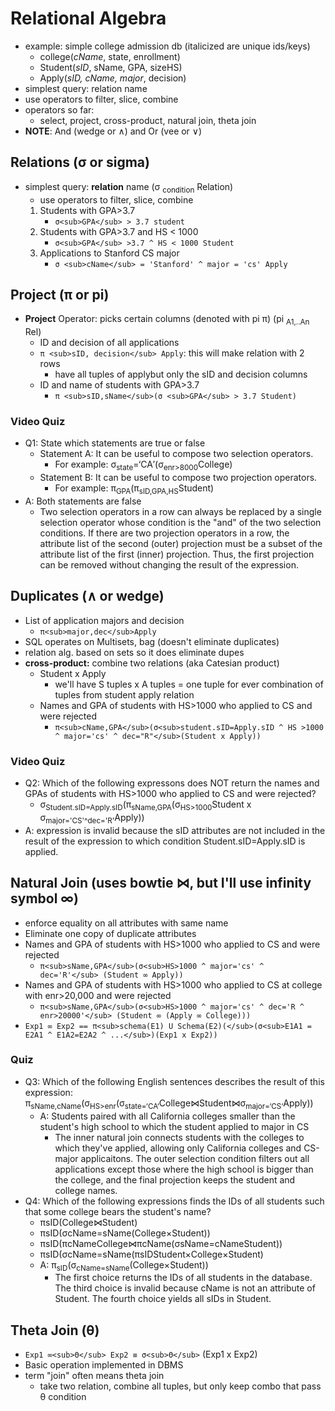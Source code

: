 # Relational Algebra
- example: simple college admission db (italicized are unique ids/keys)
    - college(*cName*, state, enrollment)
    - Student(*sID*, sName, GPA, sizeHS)
    - Apply(*sID, cName, major*, decision)
- simplest query: relation name
- use operators to filter, slice, combine
- operators so far:
    - select, project, cross-product, natural join, theta join
- **NOTE**: And (wedge or ∧) and Or (vee or ∨)

## Relations (σ or sigma)
- simplest query: **relation** name (σ <sub>condition</sub> Relation)
    - use operators to filter, slice, combine 
    1. Students with GPA>3.7
        - `σ<sub>GPA</sub> > 3.7 student`
    2. Students with GPA>3.7 and HS < 1000
        - `σ<sub>GPA</sub> >3.7 ^ HS < 1000 Student`
    3. Applications to Stanford CS major
        - `σ <sub>cName</sub> = 'Stanford' ^ major = 'cs' Apply`

## Project (π or pi)
- **Project** Operator: picks certain columns (denoted with pi π) (pi <sub>A1,..An</sub> Rel)
    - ID and decision of all applications
    - `π <sub>sID, decision</sub> Apply`: this will make relation with 2 rows
        - have all tuples of applybut only the sID and decision columns
    - ID and name of students with GPA>3.7 
        - `π <sub>sID,sName</sub>(σ <sub>GPA</sub> > 3.7 Student)`

### Video Quiz
- Q1: State which statements are true or false
    - Statement A: It can be useful to compose two selection operators.
        - For example: σ<sub>state</sub>=‘CA′(σ<sub>enr>8000</sub>College)
    - Statement B: It can be useful to compose two projection operators.
        - For example: π<sub>GPA</sub>(π<sub>sID,GPA,HS</sub>Student)
- A: Both statements are false
    - Two selection operators in a row can always be replaced by a single selection operator whose condition is the "and" of the two selection conditions. If there are two projection operators in a row, the attribute list of the second (outer) projection must be a subset of the attribute list of the first (inner) projection. Thus, the first projection can be removed without changing the result of the expression.

## Duplicates (∧ or wedge)
- List of application majors and decision
    - `π<sub>major,dec</sub>Apply`
- SQL operates on Multisets, bag (doesn't eliminate duplicates)
- relation alg. based on sets so it does eliminate dupes
- **cross-product:** combine two relations (aka Catesian product)
    - Student x Apply 
        - we'll have S tuples x A tuples = one tuple for ever combination of tuples from student apply relation
    - Names and GPA of students with HS>1000 who applied to CS and were rejected
        - `π<sub>cName,GPA</sub>(σ<sub>student.sID=Apply.sID ^ HS >1000 ^ major='cs' ^ dec="R"</sub>(Student x Apply))`

### Video Quiz
- Q2: Which of the following expressons does NOT return the names and GPAs of students with HS>1000 who applied to CS and were rejected?
    - σ<sub>Student.sID=Apply.sID</sub>(π<sub>sName,GPA</sub>(σ<sub>HS>1000</sub>Student x σ<sub>major='CS'^dec='R'</sub>Apply))
- A: expression is invalid because the sID attributes are not included in the result of the expression to which condition Student.sID=Apply.sID is applied.

## Natural Join (uses bowtie ⋈, but I'll use infinity symbol ∞)
- enforce equality on all attributes with same name 
- Eliminate one copy of duplicate attributes
- Names and GPA of students with HS>1000 who applied to CS and were rejected
    - `π<sub>sName,GPA</sub>(σ<sub>HS>1000 ^ major='cs' ^ dec='R'</sub> (Student ∞ Apply))`
- Names and GPA of students with HS>1000 who applied to CS at college with enr>20,000 and were rejected
    - `π<sub>sName,GPA</sub>(σ<sub>HS>1000 ^ major='cs' ^ dec='R ^ enr>20000'</sub> (Student ∞ (Apply ∞ College)))`
- `Exp1 ∞ Exp2 == π<sub>schema(E1) U Schema(E2)(</sub>(σ<sub>E1A1 = E2A1 ^ E1A2=E2A2 ^ ...</sub>)(Exp1 x Exp2))`

### Quiz
- Q3: Which of the following English sentences describes the result of this expression:
π<sub>sName,cName</sub>(σ<sub>HS>enr</sub>(σ<sub>state=‘CA‘</sub>College⋈Student⋈σ<sub>major=‘CS‘</sub>Apply))
    - A: Students paired with all California colleges smaller than the student's high school to which the student applied to major in CS 
        - The inner natural join connects students with the colleges to which they've applied, allowing only California colleges and CS-major applicaitons. The outer selection condition filters out all applications except those where the high school is bigger than the college, and the final projection keeps the student and college names.
- Q4: Which of the following expressions finds the IDs of all students such that some college bears the student's name?
    - πsID(College⋈Student)
    - πsID(σcName=sName(College×Student))
    - πsID(πcNameCollege⋈πcName(σsName=cNameStudent))
    - πsID(σcName=sName(πsIDStudent×College×Student)
    - A: π<sub>sID</sub>(σ<sub>cName=sName</sub>(College×Student))
        - The first choice returns the IDs of all students in the database. The third choice is invalid because cName is not an attribute of Student. The fourth choice yields all sIDs in Student.

## Theta Join (θ)
- `Exp1 ∞<sub>Θ</sub> Exp2 ≡ σ<sub>Θ</sub>` (Exp1 x Exp2) 
- Basic operation implemented in DBMS
- term "join" often means theta join
    - take two relation, combine all tuples, but only keep combo that pass θ condition


